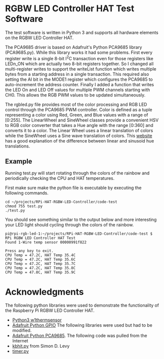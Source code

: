 # RGBW LED Controller HAT Test Software
The test software is written in Python 3 and supports all hardware elements on the RGBW LED Controller HAT.

The PCA9685 driver is based on Adafruit's Python PCA9685 library (PCA9685.py). While this library works it had some problems. First every register write is a single 8-bit I<sup>2</sup>C transaction even for those registers like LEDn_ON which are actually two 8-bit registers together. So I changed all multi-register writes to support the writeList function which writes multiple bytes from a starting address in a single transaction. This required also setting the AI bit in the MODE1 register which configures the PCA9685 to auto-increment the address counter. Finally I added a function that writes the LED On and LED Off values for multiple PWM channels starting with CH0. This allows the RGB PWM values to be updated simultaneously.

The rgbled.py file provides most of the color processing and RGB LED control through the PCA9685 PWM controller. Color is defined as a tuple representing a color using Red, Green, and Blue values with a range of [0:255]. The LinearWheel and SineWheel classes provide a convenient HSV to RGB color converter that takes a Hue angle with the range [0:360] and converts it to a color. The Linear Wheel uses a linear translation of colors while the SineWheel uses a Sine wave translation of colors. This [website](http://www.instructables.com/id/How-to-Make-Proper-Rainbow-and-Random-Colors-With-/) has a good explanation of the difference between linear and sinusoid hue translations.

## Example
Running test.py will start rotating through the colors of the rainbow and periodically checking the CPU and HAT temperatures.

First make sure make the python file is executable by executing the following commands.
```
cd ~/projects/RPi-HAT-RGBW-LED-Controller/code-test
chmod 755 test.py
./test.py
```
You should see something similar to the output below and more interesting your LED light should cycling through the colors of the rainbow.
```
pi@rpi-rgb-led-1:~/projects/RPi-HAT-RGBW-LED-Controller/code-test $
RPi RGBW LED Controller HAT Test
Found 1-Wire temp sensor 00000991f822

Press any key to exit.
CPU Temp = 47.2C, HAT Temp 35.4C
CPU Temp = 47.2C, HAT Temp 35.6C
CPU Temp = 47.2C, HAT Temp 35.7C
CPU Temp = 47.2C, HAT Temp 35.8C
CPU Temp = 47.8C, HAT Temp 35.9C
```

# Acknowledgments
The following python libraries were used to demonstrate the functionality of the Raspberry Pi RGBW LED Controller HAT.
* [Python3 w1thermsensor](https://github.com/timofurrer/w1thermsensor)
* [Adafruit Python GPIO](https://github.com/adafruit/Adafruit_Python_GPIO)
The following libraries were used but had to be modified.
* [Adafruit Python PCA9685](https://github.com/adafruit/Adafruit_Python_PCA9685).
The following code was pulled from the Internet
* [kbhit.py](http://home.wlu.edu/~levys/software/kbhit.py) from Simon D. Levy
* [timer.py](https://stackoverflow.com/questions/12435211/python-threading-timer-repeat-function-every-n-seconds)
